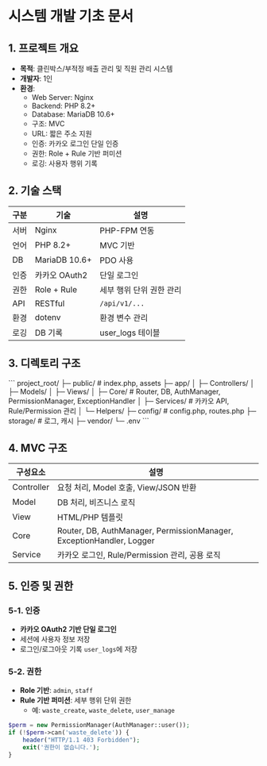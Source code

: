 # 시스템 개발 기초 문서

## 1. 프로젝트 개요
- **목적**: 클린박스/부적정 배출 관리 및 직원 관리 시스템  
- **개발자**: 1인  
- **환경**:
  - Web Server: Nginx
  - Backend: PHP 8.2+
  - Database: MariaDB 10.6+
  - 구조: MVC
  - URL: 짧은 주소 지원
  - 인증: 카카오 로그인 단일 인증
  - 권한: Role + Rule 기반 퍼미션
  - 로깅: 사용자 행위 기록

## 2. 기술 스택
| 구분 | 기술 | 설명 |
|------|------|------|
| 서버 | Nginx | PHP-FPM 연동 |
| 언어 | PHP 8.2+ | MVC 기반 |
| DB | MariaDB 10.6+ | PDO 사용 |
| 인증 | 카카오 OAuth2 | 단일 로그인 |
| 권한 | Role + Rule | 세부 행위 단위 권한 관리 |
| API | RESTful | `/api/v1/...` |
| 환경 | dotenv | 환경 변수 관리 |
| 로깅 | DB 기록 | user_logs 테이블 |

## 3. 디렉토리 구조
\`\`\`
project_root/
├─ public/            # index.php, assets
├─ app/
│   ├─ Controllers/
│   ├─ Models/
│   ├─ Views/
│   ├─ Core/          # Router, DB, AuthManager, PermissionManager, ExceptionHandler
│   ├─ Services/      # 카카오 API, Rule/Permission 관리
│   └─ Helpers/
├─ config/            # config.php, routes.php
├─ storage/           # 로그, 캐시
├─ vendor/
└─ .env
\`\`\`

## 4. MVC 구조
| 구성요소 | 설명 |
|-----------|------|
| Controller | 요청 처리, Model 호출, View/JSON 반환 |
| Model | DB 처리, 비즈니스 로직 |
| View | HTML/PHP 템플릿 |
| Core | Router, DB, AuthManager, PermissionManager, ExceptionHandler, Logger |
| Service | 카카오 로그인, Rule/Permission 관리, 공용 로직 |

## 5. 인증 및 권한

### 5-1. 인증
- **카카오 OAuth2 기반 단일 로그인**  
- 세션에 사용자 정보 저장  
- 로그인/로그아웃 기록 `user_logs`에 저장

### 5-2. 권한
- **Role 기반**: `admin`, `staff`  
- **Rule 기반 퍼미션**: 세부 행위 단위 권한  
  - 예: `waste_create`, `waste_delete`, `user_manage`  

```php
$perm = new PermissionManager(AuthManager::user());
if (!$perm->can('waste_delete')) {
    header("HTTP/1.1 403 Forbidden");
    exit('권한이 없습니다.');
}
